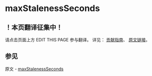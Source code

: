 # maxStalenessSeconds

## ！本页翻译征集中！

请点击页面上方 EDIT THIS PAGE 参与翻译。
详见：
[贡献指南]( https://github.com/JinMuInfo/MongoDB-Manual-zh/blob/master/CONTRIBUTING.md )、
[原文链接](  https://docs.mongodb.com/manual/core/read-preference-staleness/  )。

## 参见

原文 - [maxStalenessSeconds]( https://docs.mongodb.com/manual/core/read-preference-staleness/ )

